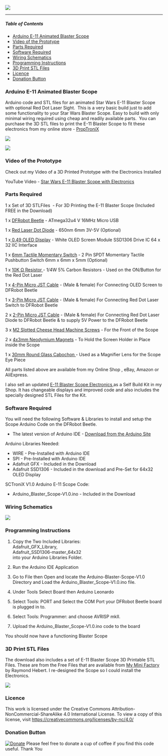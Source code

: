 ![](https://GalacticProps.co.uk/GitHub/Blaster_Scope/GitHub_Logo.jpg)


------------

##### *Table of Contents*
- [Arduino E-11 Animated Blaster Scope](#arduino-e-11-animated-blaster-scope)
- [Video of the Prototype](#video-of-the-prototype)
- [Parts Required](#parts-required)
- [Software Required](#software-required)
- [Wiring Schematics](#wiring-schematics)
- [Programming Instructions](#programming-instructions)
- [3D Print STL Files](#3d-print-stl-files)
- [Licence](#licence)
- [Donation Button](#donation-button)

### Arduino E-11 Animated Blaster Scope

Arduino code and STL files for an animated Star Wars E-11 Blaster Scope with optional Red Dot Laser Sight. 
This is a very basic build just to add some functionality to your Star Wars Blaster Scope.
Easy to build with only minimal wiring required using cheap and readily available parts. 
You can purchase the 3D STL files to print the E-11 Blaster Scope to fit these electronics from my online store - [PropTroniX](https://proptronix.co.uk/prop_stl_files/e-11-blaster-scope-stl "PropTroniX")

![](https://www.galacticprops.co.uk/GitHub/Blaster_Scope/GitHub_Scope_1.png)

![](https://www.galacticprops.co.uk/GitHub/Blaster_Scope/GitHub_Scope_2.png)

### Video of the Prototype

Check out my Video of a 3D Printed Prototype with the Electronics Installed

YouTube Video - [Star Wars E-11 Blaster Scope with Electronics](https://youtu.be/OtV69T4YZjw "Star Wars E-11 Blaster Scope with Electronics")


###  Parts Required

1 x Set of 3D STLFiles  - For 3D Printing the E-11 Blaster Scope (Included FREE in the Download)

1 x [DFRobot Beetle](https://proptronix.co.uk/arduino_components/microcontrollers/dfrobot-beetle "DFRobot Beetle") - ATmega32u4 V 16MHz Micro USB 

1 x [Red Laser Dot Diode](https://proptronix.co.uk/arduino_components/leds/red-dot-laser-diode-led "Red Laser Dot Diode") - 650nm 6mm 3V-5V (Optional)

1 x[ 0.49 OLED Display](https://proptronix.co.uk/arduino_components/oled_displays/0-49-oled-display " 0.49 OLED Display") - White OLED Screen Module SSD1306 Drive IC 64 x 32 IIC Interface

1 x [6mm Tactile Momentary Switch](https://proptronix.co.uk/other_components/switches/6mm-tactile-switch "6mm Tactile Momentary Switch") - 2 Pin SPDT Momentary Tactile Pushbutton Switch 6mm x 6mm x 5mm (Optional)

1 x [10K Ω Resistor ](https://proptronix.co.uk/other_components/resistors/1-4w-carbon-film-resistors "10K Ω Resistor ")- 1/4W 5% Carbon Resistors - Used on the ON/Button for the Red Dot Laser

1 x [4-Pin Micro JST Cable](https://proptronix.co.uk/other_components/connectors/micro-jst-1-25mm-m-f "4-Pin Micro JST Cable") - (Male & female) For Connecting OLED Screen to DFRobot Beetle

1 x [3-Pin Micro JST Cable](https://proptronix.co.uk/other_components/connectors/micro-jst-1-25mm-m-f "3-Pin Micro JST Cable") - (Male & female) For Connecting Red Dot Laser Switch to DFRobot Beetle

2 x [2-Pin Micro JST Cable](https://proptronix.co.uk/other_components/connectors/micro-jst-1-25mm-m-f "3-Pin Micro JST Cable") - (Male & female) For Connecting Red Dot Laser Diode to DFRobot Beetle & to supply 5V Power to the DFRobot Beetle

3 x [M2 Slotted Cheese Head Machine Screws](https://proptronix.co.uk/accessories/screws-nuts-and-bolts/e-11-scope-front-screws "M2 Slotted Cheese Head Machine Screws") - For the Front of the Scope

2 x [4x3mm Neodymium Magnets](https://proptronix.co.uk/other_components/magnets/blaster-scope-magnets "4x3mm Neodymium Magnets") - To Hold the Screen Holder in Place inside the Scope

1 x [30mm Round Glass Cabochon ](https://proptronix.co.uk/accessories/round-glass-cabochon "30mm Round Glass Cabochon ")- Used as a Magnifier Lens for the Scope Eye Piece

All parts listed above are available from my Online Shop , eBay, Amazon or AliExpress.

I also sell an updated [E-11 Blaster Scope Electronics ](https://proptronix.co.uk/prop-electronics/blaster-scope-electronics-kit "E-11 Blaster Scope Electronics ")as a Self Build Kit in my Shop. It has changeable displays and improved code and also includes the specially designed STL Files for the Kit.

###  Software Required

You will need the following Software & Libraries to install and setup the Scope Arduino Code on the DFRobot Beetle.
- The latest version of Arduino IDE - [Download from the Arduino Site](https://www.arduino.cc/en/Main/Software "Download from the Arduino Site")

Arduino Libraries Needed:

- WIRE - Pre-Installed with Arduino IDE
- SPI - Pre-Installed with Arduino IDE
- Adafruit GFX - Included in the Download
- Adafruit SSD1306 - Included in the download and Pre-Set for 64x32 OLED Display

SCTroniX V1.0 Arduino E-11 Scope Code:

- Arduino_Blaster_Scope-V1.0.ino - Included in the Download

###  Wiring Schematics

![](https://galacticprops.co.uk/GitHub/Blaster_Scope/GitHub_Scope_Wiring.png)

###  Programming Instructions

1. Copy the Two Included Libraries:\
Adafruit_GFX_Library,\
Adafruit_SSD1306-master_64x32\
into your Arduino Libraries Folder.

2. Run the Arduino IDE Application

3. Go to File then Open and locate the Arduino-Blaster-Scope-V1.0 Directory and Load the Arduino_Blaster_Scope-V1.0.ino file.

4. Under Tools Select Board then Arduino Leonardo

5. Select Tools: PORT and Select the COM Port your DFRobot Beetle board is plugged in to.

6. Select Tools: Programmer: and choose AVRISP mkII.

7. Upload the Arduino_Blaster_Scope-V1.0.ino code to the board

You should now have a functioning Blaster Scope

### 3D Print STL Files
The download also includes a set of E-11 Blaster Scope 3D Printable STL Files. These are from the Free Files that are available from [My Mini Factory](https://www.myminifactory.com/object/3d-print-star-wars-storm-trooper-blastech-e-11-blaster-rifle-by-blaster-master-72283 "My Mini Factory") by Raymond Hebert. I re-designed the Scope so I could install the Electronics.

![](https://www.galacticprops.co.uk/GitHub/Blaster_Scope/GitHub_Scope_4.png)

###  Licence

This work is licensed under the Creative Commons Attribution-NonCommercial-ShareAlike 4.0 International License.
To view a copy of this license, visit https://creativecommons.org/licenses/by-nc/4.0/


### Donation Button
[![Donate](https://img.shields.io/badge/Donate-PayPal-green.svg)](https://www.paypal.com/donate/?hosted_button_id=PEK9F5JV4Q6NL) Please feel free to donate a cup of coffee if you find this code useful. Thank You
